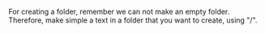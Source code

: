 For creating a folder, remember we can not make an empty folder. 
Therefore, make simple a text in a folder that you want to create, using "/". 
